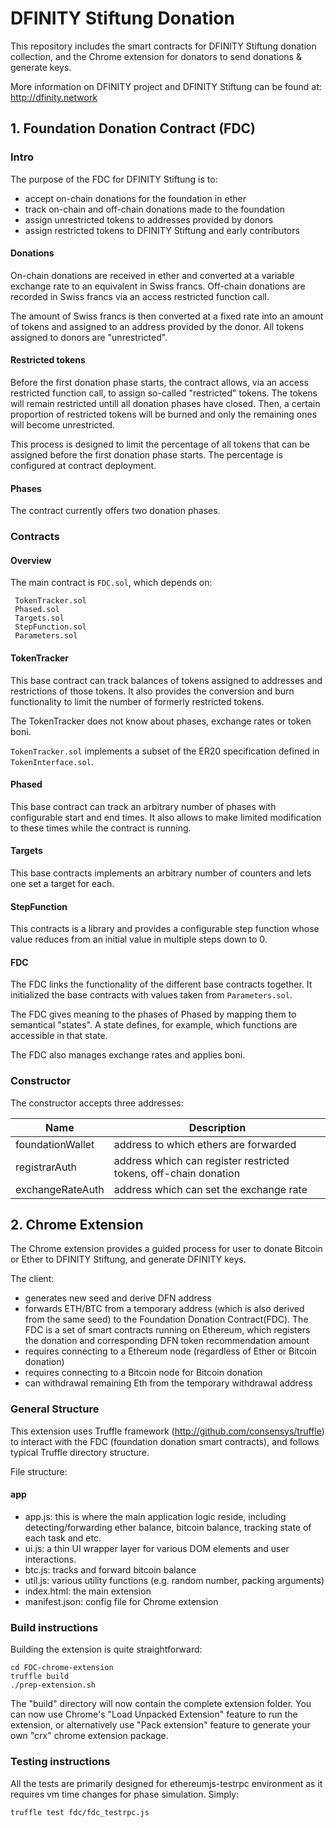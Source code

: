 # DFINITY Stiftung Donation

This repository includes the smart contracts for DFINITY Stiftung donation collection, and the Chrome extension for donators to send donations & generate keys.

More information on DFINITY project and DFINITY Stiftung can be found at: http://dfinity.network

## 1. Foundation Donation Contract (FDC)

### Intro 

The purpose of the FDC for DFINITY Stiftung is to:
 - accept on-chain donations for the foundation in ether
 - track on-chain and off-chain donations made to the foundation
 - assign unrestricted tokens to addresses provided by donors
 - assign restricted tokens to DFINITY Stiftung and early contributors

#### Donations

On-chain donations are received in ether and converted at a variable exchange rate to an equivalent in Swiss francs.
Off-chain donations are recorded in Swiss francs via an access restricted function call.

The amount of Swiss francs is then converted at a fixed rate into an amount of tokens and assigned to an address provided by the donor. All tokens assigned to donors are "unrestricted".

#### Restricted tokens

Before the first donation phase starts, the contract allows, via an access restricted function call, to assign so-called "restricted" tokens. The tokens will remain restricted untill all donation phases have closed. Then, a certain proportion of restricted tokens will be burned and only the remaining ones will become unrestricted.

This process is designed to limit the percentage of all tokens that can be assigned before the first donation phase starts. The percentage is configured at contract deployment.

#### Phases

The contract currently offers two donation phases. 

### Contracts 

#### Overview

The main contract is `FDC.sol`, which depends on:
```
 TokenTracker.sol
 Phased.sol
 Targets.sol
 StepFunction.sol
 Parameters.sol
```

#### TokenTracker

This base contract can track balances of tokens assigned to addresses and restrictions of those tokens.
It also provides the conversion and burn functionality to limit the number of formerly restricted tokens.

The TokenTracker does not know about phases, exchange rates or token boni.

`TokenTracker.sol` implements a subset of the ER20 specification defined in `TokenInterface.sol`.

#### Phased

This base contract can track an arbitrary number of phases with configurable start and end times.
It also allows to make limited modification to these times while the contract is running.

#### Targets

This base contracts implements an arbitrary number of counters and lets one set a target for each.

#### StepFunction

This contracts is a library and provides a configurable step function whose value reduces from an initial value in multiple steps down to 0.

#### FDC

The FDC links the functionality of the different base contracts together. 
It initialized the base contracts with values taken from `Parameters.sol`.

The FDC gives meaning to the phases of Phased by mapping them to semantical "states". 
A state defines, for example, which functions are accessible in that state.

The FDC also manages exchange rates and applies boni.

### Constructor

The constructor accepts three addresses:

| Name             | Description                                                      |
| ---------------- | ---------------------------------------------------------------- |
| foundationWallet | address to which ethers are forwarded                            |
| registrarAuth    | address which can register restricted tokens, off-chain donation |
| exchangeRateAuth | address which can set the exchange rate                          |




## 2. Chrome Extension

The Chrome extension provides a guided process for user to donate Bitcoin or
Ether to DFINITY Stiftung, and generate DFINITY keys.

The client:
   - generates new seed and derive DFN address
   - forwards ETH/BTC from a temporary address (which is also derived from the same
      seed) to the Foundation Donation Contract(FDC). The FDC is a set of smart
      contracts running on Ethereum, which registers the donation and
      corresponding DFN token recommendation amount
   - requires connecting to a Ethereum node (regardless of Ether or Bitcoin donation)
   - requires connecting to a Bitcoin node for Bitcoin donation
   - can withdrawal remaining Eth from the temporary withdrawal address

### General Structure
This extension uses Truffle framework (http://github.com/consensys/truffle) to interact with the FDC (foundation donation smart contracts), and follows typical Truffle directory structure.

File structure: 
#### app
 - app.js: this is where the main application logic reside, including detecting/forwarding ether balance, bitcoin balance, tracking state of each task and etc.
 - ui.js: a thin UI wrapper layer for various DOM elements and user interactions.
 - btc.js: tracks and forward bitcoin balance
 - util.js: various utility functions (e.g. random number, packing arguments)
 - index.html: the main extension
 - manifest.json: config file for Chrome extension


### Build instructions
Building the extension is quite straightforward:

    cd FDC-chrome-extension
    truffle build
    ./prep-extension.sh

The "build" directory will now contain the complete extension folder. You can now use Chrome's "Load Unpacked Extension" feature to run the extension, or alternatively use "Pack extension" feature to generate your own "crx" chrome extension package.

### Testing instructions
All the tests are primarily designed for ethereumjs-testrpc environment as it requires vm time changes for phase simulation.
Simply: 

    truffle test fdc/fdc_testrpc.js

